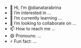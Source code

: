 - 👋 Hi, I’m @dianatarabrina
- 👀 I’m interested in ...
- 🌱 I’m currently learning ...
- 💞️ I’m looking to collaborate on ...
- 📫 How to reach me ...
- 😄 Pronouns: ...
- ⚡ Fun fact: ...

<!---
dianatarabrina/dianatarabrina is a ✨ special ✨ repository because its `README.md` (this file) appears on your GitHub profile.
You can click the Preview link to take a look at your changes.
--->
